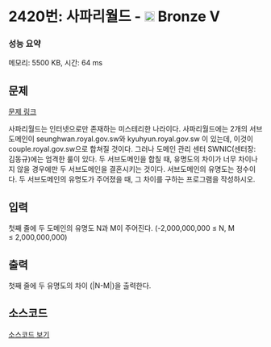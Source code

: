 # 2420번: 사파리월드 - <img src="https://static.solved.ac/tier_small/1.svg" style="height:20px" /> Bronze V

<!-- performance -->
### 성능 요약
메모리: 5500 KB, 시간: 64 ms
<!-- end -->

## 문제

[문제 링크](https://boj.kr/2420)


<p>사파리월드는 인터넷으로만 존재하는 미스테리한 나라이다. 사파리월드에는 2개의 서브도메인이 seunghwan.royal.gov.sw와 kyuhyun.royal.gov.sw 이 있는데, 이것이 couple.royal.gov.sw으로 합쳐질 것이다. 그러나 도메인 관리 센터 SWNIC(센터장: 김동규)에는 엄격한 룰이 있다. 두 서브도메인을 합칠 때, 유명도의 차이가 너무 차이나지 않을 경우에만 두 서브도메인을 결혼시키는 것이다. 서브도메인의 유명도는 정수이다. 두 서브도메인의 유명도가 주어졌을 때, 그 차이를 구하는 프로그램을 작성하시오.</p>



## 입력


<p>첫째 줄에 두 도메인의 유명도 N과 M이 주어진다. (-2,000,000,000 ≤&nbsp;N, M ≤&nbsp;2,000,000,000)</p>



## 출력


<p>첫째 줄에 두 유명도의 차이 (|N-M|)을 출력한다.</p>



## 소스코드

[소스코드 보기](사파리월드.cs)